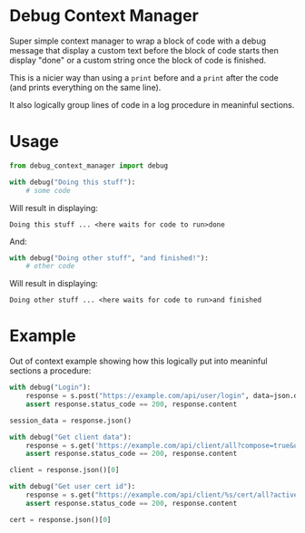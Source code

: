 # Debug Context Manager

Super simple context manager to wrap a block of code with a debug message that
display a custom text before the block of code starts then display "done" or a
custom string once the block of code is finished.

This is a nicier way than using a `print` before and a `print` after the code
(and prints everything on the same line).

It also logically group lines of code in a log procedure in meaninful sections.

# Usage

```python
from debug_context_manager import debug

with debug("Doing this stuff"):
    # some code
```

Will result in displaying:

    Doing this stuff ... <here waits for code to run>done

And:

```python
with debug("Doing other stuff", "and finished!"):
    # other code
```

Will result in displaying:

    Doing other stuff ... <here waits for code to run>and finished

# Example

Out of context example showing how this logically put into meaninful sections a procedure:

```python
with debug("Login"):
    response = s.post("https://example.com/api/user/login", data=json.dumps({"user": "cortex@worlddomination.be", "password": "baddrym"}))
    assert response.status_code == 200, response.content

session_data = response.json()

with debug("Get client data"):
    response = s.get('https://example.com/api/client/all?compose=true&user=%s' % session_data["user"], headers={"Session": session_data["token"]})
    assert response.status_code == 200, response.content

client = response.json()[0]

with debug("Get user cert id"):
    response = s.get("https://example.com/api/client/%s/cert/all?active=true" % client["id"], headers={"Session": session_data["token"]})
    assert response.status_code == 200, response.content

cert = response.json()[0]
```
